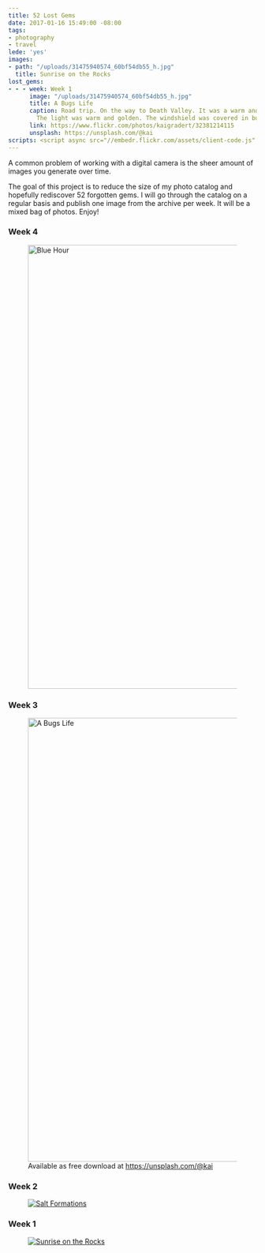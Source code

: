 ```yaml
---
title: 52 Lost Gems
date: 2017-01-16 15:49:00 -08:00
tags:
- photography
- travel
lede: 'yes'
images:
- path: "/uploads/31475940574_60bf54db55_h.jpg"
  title: Sunrise on the Rocks
lost_gems:
- - - week: Week 1
      image: "/uploads/31475940574_60bf54db55_h.jpg"
      title: A Bugs Life
      caption: Road trip. On the way to Death Valley. It was a warm and sunny day.
        The light was warm and golden. The windshield was covered in bugs.
      link: https://www.flickr.com/photos/kaigradert/32381214115
      unsplash: https://unsplash.com/@kai
scripts: <script async src="//embedr.flickr.com/assets/client-code.js" charset="utf-8"></script>
---
```


A common problem of working with a digital camera is the sheer amount of images you generate over time.

The goal of this project is to reduce the size of my photo catalog and hopefully rediscover 52 forgotten gems. I will go through the catalog on a regular basis and publish one image from the archive per week. It will be a mixed bag of photos. Enjoy!

### Week 4

<figure>
<a name="week04" data-flickr-embed="true" data-footer="true" href="https://www.flickr.com/photos/kaigradert/32056121750/in/album-72157663559026033/" title="Blue Hour">
<img src="https://c1.staticflickr.com/1/561/32056121750_ef06ff9d71_h.jpg" width="1600" height="900" alt="Blue Hour"></a>
<figcaption>
</figcaption>
</figure>

### Week 3

<figure>
<a name="week03" data-flickr-embed="true" data-footer="true" href="https://www.flickr.com/photos/kaigradert/32381214115/in/album-72157677641911010/" title="A Bugs Life">
<img src="https://c1.staticflickr.com/1/744/32381214115_7b0cf3eb7e_h.jpg" width="1600" height="900" alt="A Bugs Life"></a>
<figcaption>
Available as free download at <a href="https://unsplash.com/@kai" target="_blank">https://unsplash.com/@kai</a>
</figcaption>
</figure>

### Week 2

<figure>
<a name="week02" data-flickr-embed="true" data-footer="true" href="https://www.flickr.com/photos/kaigradert/32222374481/in/album-72157663559026033/" title="Salt Formations">
<img src="https://c1.staticflickr.com/1/586/32222374481_f1ea56102f_h.jpg" alt="Salt Formations"></a>
<figcaption>
</figcaption>
</figure>

### Week 1

<figure>
<a name="week01" data-flickr-embed="true" data-footer="true" href="https://www.flickr.com/photos/kaigradert/31475940574/in/album-72157663559026033/" title="Sunrise on the Rocks">
<img src="https://c1.staticflickr.com/1/763/31475940574_60bf54db55_h.jpg" alt="Sunrise on the Rocks"></a>
<figcaption>
</figcaption>
</figure>